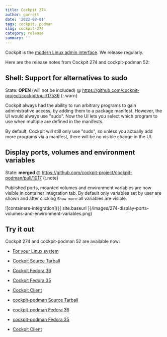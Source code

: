 ```yaml
---
title: Cockpit 274
author: garrett
date: '2022-08-01'
tags: cockpit, podman
slug: cockpit-274
category: release
summary: ''
---
```


Cockpit is the [modern Linux admin interface](https://cockpit-project.org/).
We release regularly.

Here are the release notes from Cockpit 274 and cockpit-podman 52:


## Shell: Support for alternatives to sudo

State: **OPEN** (will not be included) @ <https://github.com/cockpit-project/cockpit/pull/17536>
{:.warn}

Cockpit always had the ability to run arbitrary programs to gain administrative access, by adding them to a package manifest.  However, the UI would always use "sudo". Now the UI lets you select which program to use when multiple are defined in the manifests.

By default, Cockpit will still only use "sudo", so unless you actually add more programs via a manifest, there will be no visible change in the UI.


## Display ports, volumes and environment variables

State: **merged** @ <https://github.com/cockpit-project/cockpit-podman/pull/1017>
{:.note}

Published ports, mounted volumes and environment variables are now visible in container integration tab.
By default only variables set by user are shown and after clicking `Show more` all variables are visible.

![containers-integration]({{ site.baseurl }}/images/274-display-ports-volumes-and-environment-variables.png)


## Try it out

Cockpit 274 and cockpit-podman 52 are available now:

* [For your Linux system](https://cockpit-project.org/running.html)

* [Cockpit Source Tarball](https://github.com/cockpit-project/cockpit/releases/tag/274)
* [Cockpit Fedora 36](https://bodhi.fedoraproject.org/updates/?releases=F36&packages=cockpit)
* [Cockpit Fedora 35](https://bodhi.fedoraproject.org/updates/?releases=F35&packages=cockpit)
* [Cockpit Client](https://flathub.org/apps/details/org.cockpit_project.CockpitClient)
* [cockpit-podman Source Tarball](https://github.com/cockpit-project/cockpit-podman/releases/tag/52)
* [cockpit-podman Fedora 36](https://bodhi.fedoraproject.org/updates/?releases=F36&packages=cockpit-podman)
* [cockpit-podman Fedora 35](https://bodhi.fedoraproject.org/updates/?releases=F35&packages=cockpit-podman)
* [Cockpit Client](https://flathub.org/apps/details/org.cockpit_project.CockpitClient)

